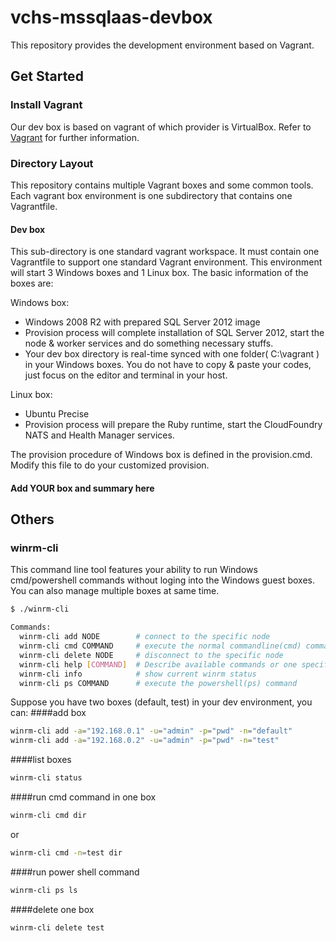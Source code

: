 vchs-mssqlaas-devbox
====================

This repository provides the development environment based on Vagrant. 

## Get Started

### Install Vagrant
Our dev box is based on vagrant of which provider is VirtualBox. Refer to [Vagrant](http://docs.vagrantup.com/v2/) for further information.

### Directory Layout
This repository contains multiple Vagrant boxes and some common tools. Each vagrant box environment is one subdirectory that contains one Vagrantfile.

#### Dev box

This sub-directory is one standard vagrant workspace. It must contain one Vagrantfile to support one standard Vagrant environment.
This environment will start 3 Windows boxes and 1 Linux box. The basic information of the boxes are:

Windows box:
* Windows 2008 R2 with prepared SQL Server 2012 image
* Provision process will complete installation of SQL Server 2012, start the node & worker services and do something necessary stuffs.
* Your dev box directory is real-time synced with one folder( C:\vagrant ) in your Windows boxes. You do not have to copy & paste your codes, just focus on the editor and terminal in your host.

Linux box:
* Ubuntu Precise
* Provision process will prepare the Ruby runtime, start the CloudFoundry NATS and Health Manager services.

The provision procedure of Windows box is defined in the provision.cmd. Modify this file to do your customized provision.



#### Add YOUR box and summary here

## Others

### winrm-cli
This command line tool features your ability to run Windows cmd/powershell commands without loging into the Windows guest boxes. You can also manage multiple boxes at same time.
```bash
$ ./winrm-cli

Commands:
  winrm-cli add NODE        # connect to the specific node
  winrm-cli cmd COMMAND     # execute the normal commandline(cmd) command
  winrm-cli delete NODE     # disconnect to the specific node
  winrm-cli help [COMMAND]  # Describe available commands or one specific command
  winrm-cli info            # show current winrm status
  winrm-cli ps COMMAND      # execute the powershell(ps) command
```
Suppose you have two boxes (default, test) in your dev environment, you can:
####add box
```bash
winrm-cli add -a="192.168.0.1" -u="admin" -p="pwd" -n="default"
winrm-cli add -a="192.168.0.2" -u="admin" -p="pwd" -n="test"
```
####list boxes
```bash
winrm-cli status
```
####run cmd command in one box
```bash
winrm-cli cmd dir
```
or
```bash
winrm-cli cmd -n=test dir
```
####run power shell command 
```bash
winrm-cli ps ls
```
####delete one box
```bash
winrm-cli delete test
```
